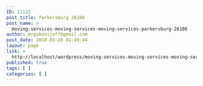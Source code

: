 ```yaml
---
ID: 11122
post_title: Parkersburg 26106
post_name: >
  moving-services-moving-services-moving-services-parkersburg-26106
author: mrgabonijeff@gmail.com
post_date: 2018-03-28 01:49:44
layout: page
link: >
  http://localhost/wordpress/moving-services-moving-services-moving-services-parkersburg-26106/
published: true
tags: [ ]
categories: [ ]
---
```


